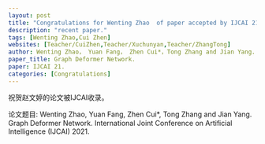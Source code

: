 ```yaml
---
layout: post
title: "Congratulations for Wenting Zhao  of paper accepted by IJCAI 21!"
description: "recent paper."
tags: [Wenting Zhao,Cui Zhen]
websites: [Teacher/CuiZhen,Teacher/Xuchunyan,Teacher/ZhangTong]
author: Wenting Zhao， Yuan Fang， Zhen Cui*，Tong Zhang and Jian Yang.
paper_title: Graph Deformer Network.
paper: IJCAI 21.
categories: [Congratulations]
---
```

祝贺赵文婷的论文被IJCAI收录。

论文题目: Wenting Zhao, Yuan Fang, Zhen Cui*, Tong Zhang and Jian Yang. Graph Deformer Network. International Joint Conference on Artificial Intelligence (IJCAI)  2021.  


